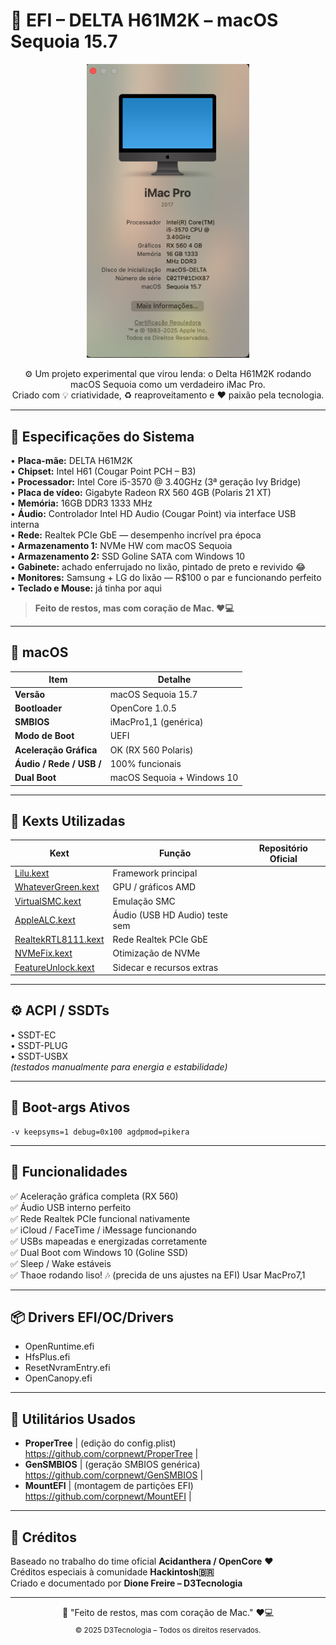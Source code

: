 # 🍏 EFI – DELTA H61M2K – macOS Sequoia 15.7

<p align="center">
  <img src="about-imac.png" width="260" alt="Sobre este Mac – iMac Pro (Sequoia)">
</p>




<p align="center">
  ⚙️ Um projeto experimental que virou lenda: o Delta H61M2K rodando macOS Sequoia como um verdadeiro iMac Pro.<br>
  Criado com 💡 criatividade, ♻️ reaproveitamento e ❤️ paixão pela tecnologia.
</p>

---

## 🧠 Especificações do Sistema

• **Placa-mãe:** DELTA H61M2K  
• **Chipset:** Intel H61 (Cougar Point PCH – B3)  
• **Processador:** Intel Core i5-3570 @ 3.40GHz (3ª geração Ivy Bridge)  
• **Placa de vídeo:** Gigabyte Radeon RX 560 4GB (Polaris 21 XT)  
• **Memória:** 16GB DDR3 1333 MHz  
• **Áudio:** Controlador Intel HD Audio (Cougar Point) via interface USB interna  
• **Rede:** Realtek PCIe GbE — desempenho incrível pra época  
• **Armazenamento 1:** NVMe HW com macOS Sequoia  
• **Armazenamento 2:** SSD Goline SATA com Windows 10  
• **Gabinete:** achado enferrujado no lixão, pintado de preto e revivido 😂  
• **Monitores:** Samsung + LG do lixão — R$100 o par e funcionando perfeito  
• **Teclado e Mouse:** já tinha por aqui  

> **Feito de restos, mas com coração de Mac. ❤️💻**

---

## 🍎 macOS

| Item | Detalhe |
|------|----------|
| **Versão** | macOS Sequoia 15.7 |
| **Bootloader** | OpenCore 1.0.5 |
| **SMBIOS** | iMacPro1,1 (genérica) |
| **Modo de Boot** | UEFI |
| **Aceleração Gráfica** | OK (RX 560 Polaris) |
| **Áudio / Rede / USB /** | 100% funcionais |
| **Dual Boot** | macOS Sequoia + Windows 10 |

---

## 🧩 Kexts Utilizadas

| Kext | Função | Repositório Oficial |
|------|--------|----------------------|
| [Lilu.kext](https://github.com/acidanthera/Lilu) | Framework principal |
| [WhateverGreen.kext](https://github.com/acidanthera/WhateverGreen) | GPU / gráficos AMD |
| [VirtualSMC.kext](https://github.com/acidanthera/VirtualSMC) | Emulação SMC |
| [AppleALC.kext](https://github.com/acidanthera/AppleALC) | Áudio (USB HD Audio) teste sem|
| [RealtekRTL8111.kext](https://github.com/Mieze/RTL8111_driver_for_OS_X) | Rede Realtek PCIe GbE |
| [NVMeFix.kext](https://github.com/acidanthera/NVMeFix) | Otimização de NVMe |
| [FeatureUnlock.kext](https://github.com/acidanthera/FeatureUnlock) | Sidecar e recursos extras |

---

## ⚙️ ACPI / SSDTs

• SSDT-EC  
• SSDT-PLUG  
• SSDT-USBX  
*(testados manualmente para energia e estabilidade)*

---

## 🧾 Boot-args Ativos

```
-v keepsyms=1 debug=0x100 agdpmod=pikera
```

---

## 🧠 Funcionalidades

✅ Aceleração gráfica completa (RX 560)  
✅ Áudio USB interno perfeito  
✅ Rede Realtek PCIe funcional nativamente  
✅ iCloud / FaceTime / iMessage funcionando  
✅ USBs mapeadas e energizadas corretamente  
✅ Dual Boot com Windows 10 (Goline SSD)  
✅ Sleep / Wake estáveis  
✅ Thaoe rodando liso! 🎶 (precida de uns ajustes na EFI) Usar MacPro7,1

---

## 📦 Drivers EFI/OC/Drivers

- OpenRuntime.efi  
- HfsPlus.efi  
- ResetNvramEntry.efi  
- OpenCanopy.efi  

---

## 🧰 Utilitários Usados

- **ProperTree** | (edição do config.plist) https://github.com/corpnewt/ProperTree |
- **GenSMBIOS** | (geração SMBIOS genérica)  https://github.com/corpnewt/GenSMBIOS |
- **MountEFI** | (montagem de partições EFI)  https://github.com/corpnewt/MountEFI |
---

## 💬 Créditos
Baseado no trabalho do time oficial **Acidanthera / OpenCore** ❤️  
Créditos especiais à comunidade **Hackintosh🇧🇷**  
Criado e documentado por **Dione Freire – D3Tecnologia**


---

<p align="center">
  🚀 "Feito de restos, mas com coração de Mac." ❤️💻  
  <br>
  <sub>© 2025 D3Tecnologia – Todos os direitos reservados.</sub>
</p>

